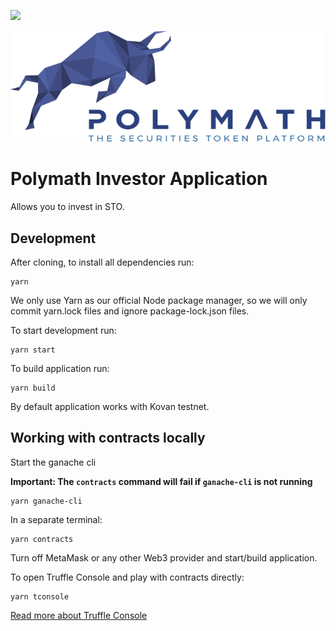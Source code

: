 <a href="https://t.me/polymathnetwork"><img src="https://img.shields.io/badge/50k+-telegram-blue.svg" target="_blank"></a>

![Polymath](Polymath.png)

# Polymath Investor Application

Allows you to invest in STO.


## Development
After cloning, to install all dependencies run:
```
yarn
```
We only use Yarn as our official Node package manager, so we will only commit yarn.lock files and ignore package-lock.json files.

To start development run:
```
yarn start
```

To build application run:
```
yarn build
```

By default application works with Kovan testnet.

## Working with contracts locally

Start the ganache cli

**Important: The `contracts` command will fail if `ganache-cli` is not running**
```
yarn ganache-cli
```

In a separate terminal:
```
yarn contracts
```

Turn off MetaMask or any other Web3 provider and start/build application.

To open Truffle Console and play with contracts directly:
```
yarn tconsole
```

[Read more about Truffle Console](http://truffleframework.com/docs/getting_started/console)
